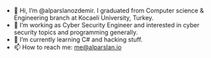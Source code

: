 - 👋 Hi, I’m @alparslanozdemir. I graduated from Computer science & Engineering branch at Kocaeli University, Turkey.
- 👀 I’m working as Cyber Security Engineer and interested in cyber security topics and programming generally.
- 🌱 I’m currently learning C# and hacking stuff.
- 📫 How to reach me: me@alparslan.io

<!---
alparslanozdemir/alparslanozdemir is a ✨ special ✨ repository because its `README.md` (this file) appears on your GitHub profile.
You can click the Preview link to take a look at your changes.
--->
